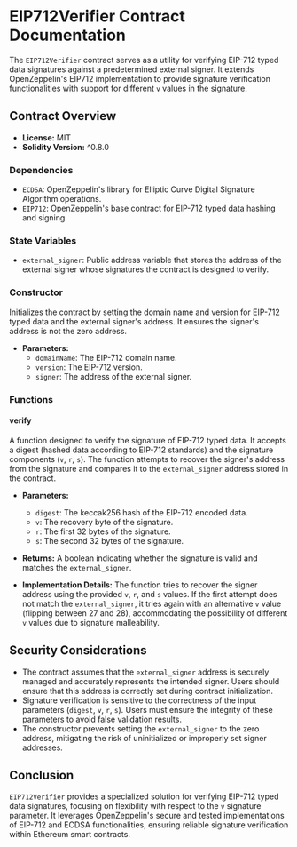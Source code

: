 # EIP712Verifier Contract Documentation

The `EIP712Verifier` contract serves as a utility for verifying EIP-712 typed data signatures against a predetermined external signer. It extends OpenZeppelin's EIP712 implementation to provide signature verification functionalities with support for different `v` values in the signature.

## Contract Overview

- **License:** MIT
- **Solidity Version:** ^0.8.0

### Dependencies

- `ECDSA`: OpenZeppelin's library for Elliptic Curve Digital Signature Algorithm operations.
- `EIP712`: OpenZeppelin's base contract for EIP-712 typed data hashing and signing.

### State Variables

- `external_signer`: Public address variable that stores the address of the external signer whose signatures the contract is designed to verify.

### Constructor

Initializes the contract by setting the domain name and version for EIP-712 typed data and the external signer's address. It ensures the signer's address is not the zero address.

- **Parameters:**
  - `domainName`: The EIP-712 domain name.
  - `version`: The EIP-712 version.
  - `signer`: The address of the external signer.

### Functions

#### verify

A function designed to verify the signature of EIP-712 typed data. It accepts a digest (hashed data according to EIP-712 standards) and the signature components (`v`, `r`, `s`). The function attempts to recover the signer's address from the signature and compares it to the `external_signer` address stored in the contract.

- **Parameters:**
  - `digest`: The keccak256 hash of the EIP-712 encoded data.
  - `v`: The recovery byte of the signature.
  - `r`: The first 32 bytes of the signature.
  - `s`: The second 32 bytes of the signature.

- **Returns:** A boolean indicating whether the signature is valid and matches the `external_signer`.

- **Implementation Details:** The function tries to recover the signer address using the provided `v`, `r`, and `s` values. If the first attempt does not match the `external_signer`, it tries again with an alternative `v` value (flipping between 27 and 28), accommodating the possibility of different `v` values due to signature malleability.

## Security Considerations

- The contract assumes that the `external_signer` address is securely managed and accurately represents the intended signer. Users should ensure that this address is correctly set during contract initialization.
- Signature verification is sensitive to the correctness of the input parameters (`digest`, `v`, `r`, `s`). Users must ensure the integrity of these parameters to avoid false validation results.
- The constructor prevents setting the `external_signer` to the zero address, mitigating the risk of uninitialized or improperly set signer addresses.

## Conclusion

`EIP712Verifier` provides a specialized solution for verifying EIP-712 typed data signatures, focusing on flexibility with respect to the `v` signature parameter. It leverages OpenZeppelin's secure and tested implementations of EIP-712 and ECDSA functionalities, ensuring reliable signature verification within Ethereum smart contracts.

